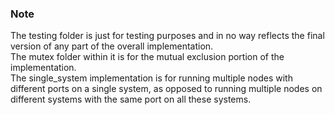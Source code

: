 ### Note

The testing folder is just for testing purposes and in no way reflects the final
version of any part of the overall implementation.
</br>
The mutex folder within it is for the mutual exclusion portion of the
implementation.
</br>
The single_system implementation is for running multiple nodes with different
ports on a single system, as opposed to running multiple nodes on different
systems with the same port on all these systems.
